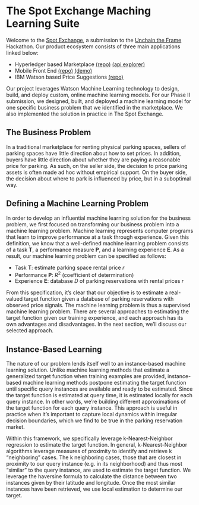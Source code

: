 # The Spot Exchange Maching Learning Suite
Welcome to the [Spot Exchange](https://thespot.exchange), a submission to the [Unchain the Frame](https://unchaintheframe.com) Hackathon. Our product ecosystem consists of three main applications linked below:


* Hyperledger based Marketplace [(repo)](https://github.com/EthVentures/SpotExchangeLedger) [(api explorer)](https://api.thespot.exchange:3000/explorer/)
* Mobile Front End [(repo)](https://github.com/EthVentures/SpotExchangeApp) [(demo)](https://thespot.exchange)
* IBM Watson based Price Suggestions [(repo)](https://github.com/EthVentures/SpotExchangeML)


Our project leverages Watson Machine Learning technology to design, build, and deploy custom, online machine learning models. For our Phase II submission, we designed, built, and deployed a machine learning model for one specific business problem that we identified in the marketplace. We also implemented the solution in practice in The Spot Exchange.

## The Business Problem

In a traditional marketplace for renting physical parking spaces, sellers of parking spaces have little direction about how to set prices. In addition, buyers have little direction about whether they are paying a reasonable price for parking. As such, on the seller side, the decision to price parking assets is often made ad hoc without empirical support. On the buyer side, the decision about where to park is influenced by price, but in a suboptimal way.  

## Defining a Machine Learning Problem

In order to develop an influential machine learning solution for the business problem, we first focused on transforming our business problem into a machine learning problem. Machine learning represents computer programs that learn to improve performance at a task through experience. Given this definition, we know that a well-defined machine learning problem consists of a task **T**, a performance measure **P**, and a learning experience **E**. As a result, our machine learning problem can be specified as follows:

  * Task **T**: estimate parking space rental price _r_
  * Performance **P**: _R_<sup>2</sup> (coefficient of determination)
  * Experience **E**: database _D_ of parking reservations with rental prices _r_

From this specification, it’s clear that our objective is to estimate a real-valued target function given a database of parking reservations with observed price signals. The machine learning problem is thus a supervised machine learning problem. There are several approaches  to estimating the target function given our training experience, and each approach has its own advantages and disadvantages. In the next section, we’ll discuss our selected approach.  

## Instance-Based Learning

The nature of our problem lends itself well to an instance-based machine learning solution. Unlike machine learning methods that estimate a generalized target function when training examples are provided, instance-based machine learning methods postpone estimating the target function until specific query instances are available and ready to be estimated. Since the target function is estimated at query time, it is estimated locally for each query instance. In other words, we’re building different approximations of the target function for each query instance. This approach is useful in practice when it’s important to capture local dynamics within irregular decision boundaries, which we find to be true in the parking reservation market.

Within this framework, we specifically leverage k-Nearest-Neighbor regression to estimate the target function. In general, k-Nearest-Neighbor algorithms leverage measures of proximity to identify and retrieve k “neighboring” cases. The k neighboring cases, those that are closest in proximity to our query instance (e.g. in its neighborhood) and thus most “similar” to the query instance, are used to estimate the target function. We leverage the haversine formula to calculate the distance between two instances given by their latitude and longitude. Once the most similar instances have been retrieved, we use local estimation to determine our target.
